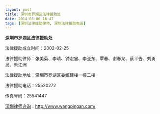 ```yaml
---
layout: post
title: 深圳市罗湖区法律援助处
date: 2014-03-06 16:47
tags: [深圳法律援助律师, 深圳法律援助电话]
---
```

<strong>深圳市罗湖区法律援助处</strong>

法律援助成立时间：2002-02-25

法律援助律师：张美菊、李晴、钟宏宙、李亚东、覃春、谢春龙、蔡平告、刘勇发、朱江洲

法律援助地址：深圳市罗湖区委统建楼一幢二楼

法律援助电话：25520272

传真号码：25541447

<a href="http://www.wangpingan.com/">深圳律师咨询</a>：<a href="http://www.wangpingan.com/">http://www.wangpingan.com/</a>

